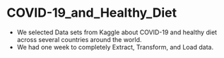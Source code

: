 # COVID-19_and_Healthy_Diet
* We selected Data sets from Kaggle about COVID-19 and healthy diet across several countries around the world. 
* We had one week to completely Extract, Transform, and Load data.